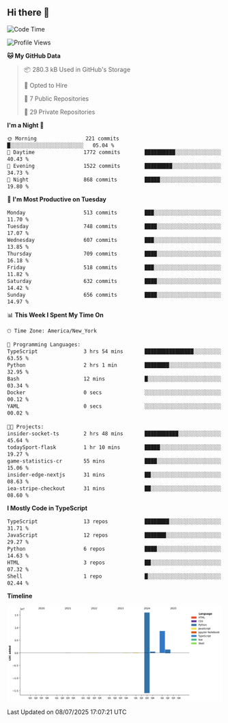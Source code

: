 ## Hi there 👋

<!--START_SECTION:waka-->
![Code Time](http://img.shields.io/badge/Code%20Time-374%20hrs%2044%20mins-blue)

![Profile Views](http://img.shields.io/badge/Profile%20Views-0-blue)

**🐱 My GitHub Data** 

> 📦 280.3 kB Used in GitHub's Storage 
 > 
> 💼 Opted to Hire
 > 
> 📜 7 Public Repositories 
 > 
> 🔑 29 Private Repositories 
 > 
**I'm a Night 🦉** 

```text
🌞 Morning                221 commits         █░░░░░░░░░░░░░░░░░░░░░░░░   05.04 % 
🌆 Daytime                1772 commits        ██████████░░░░░░░░░░░░░░░   40.43 % 
🌃 Evening                1522 commits        █████████░░░░░░░░░░░░░░░░   34.73 % 
🌙 Night                  868 commits         █████░░░░░░░░░░░░░░░░░░░░   19.80 % 
```
📅 **I'm Most Productive on Tuesday** 

```text
Monday                   513 commits         ███░░░░░░░░░░░░░░░░░░░░░░   11.70 % 
Tuesday                  748 commits         ████░░░░░░░░░░░░░░░░░░░░░   17.07 % 
Wednesday                607 commits         ███░░░░░░░░░░░░░░░░░░░░░░   13.85 % 
Thursday                 709 commits         ████░░░░░░░░░░░░░░░░░░░░░   16.18 % 
Friday                   518 commits         ███░░░░░░░░░░░░░░░░░░░░░░   11.82 % 
Saturday                 632 commits         ████░░░░░░░░░░░░░░░░░░░░░   14.42 % 
Sunday                   656 commits         ████░░░░░░░░░░░░░░░░░░░░░   14.97 % 
```


📊 **This Week I Spent My Time On** 

```text
🕑︎ Time Zone: America/New_York

💬 Programming Languages: 
TypeScript               3 hrs 54 mins       ████████████████░░░░░░░░░   63.55 % 
Python                   2 hrs 1 min         ████████░░░░░░░░░░░░░░░░░   32.95 % 
Bash                     12 mins             █░░░░░░░░░░░░░░░░░░░░░░░░   03.34 % 
Docker                   0 secs              ░░░░░░░░░░░░░░░░░░░░░░░░░   00.12 % 
YAML                     0 secs              ░░░░░░░░░░░░░░░░░░░░░░░░░   00.02 % 

🐱‍💻 Projects: 
insider-socket-ts        2 hrs 48 mins       ███████████░░░░░░░░░░░░░░   45.64 % 
todaySport-flask         1 hr 10 mins        █████░░░░░░░░░░░░░░░░░░░░   19.27 % 
game-statistics-cr       55 mins             ████░░░░░░░░░░░░░░░░░░░░░   15.06 % 
insider-edge-nextjs      31 mins             ██░░░░░░░░░░░░░░░░░░░░░░░   08.63 % 
iea-stripe-checkout      31 mins             ██░░░░░░░░░░░░░░░░░░░░░░░   08.60 % 
```

**I Mostly Code in TypeScript** 

```text
TypeScript               13 repos            ████████░░░░░░░░░░░░░░░░░   31.71 % 
JavaScript               12 repos            ███████░░░░░░░░░░░░░░░░░░   29.27 % 
Python                   6 repos             ████░░░░░░░░░░░░░░░░░░░░░   14.63 % 
HTML                     3 repos             ██░░░░░░░░░░░░░░░░░░░░░░░   07.32 % 
Shell                    1 repo              █░░░░░░░░░░░░░░░░░░░░░░░░   02.44 % 
```



**Timeline**

![Lines of Code chart](https://raw.githubusercontent.com/dikshithvishnu/dikshithvishnu/main/assets/bar_graph.png)


 Last Updated on 08/07/2025 17:07:21 UTC
<!--END_SECTION:waka-->
